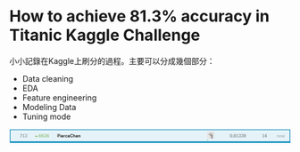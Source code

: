 # How to achieve 81.3% accuracy in Titanic Kaggle Challenge

小小記錄在Kaggle上刷分的過程。主要可以分成幾個部分：

* Data cleaning
* EDA
* Feature engineering
* Modeling Data
* Tuning mode

![image](https://github.com/Piercecyl/Kaggle/blob/master/Titanic/image/score.PNG)
